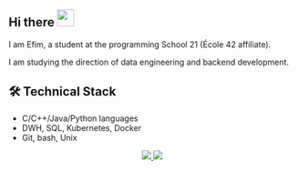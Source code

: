 ## Hi there <img src="https://raw.githubusercontent.com/MartinHeinz/MartinHeinz/master/wave.gif" width="30px">

I am Efim, a student at the programming School 21 (École 42 affiliate).

I am studying the direction of data engineering and backend development.

## 🛠 Technical Stack
*   C/C++/Java/Python languages
*   DWH, SQL, Kubernetes, Docker
*   Git, bash, Unix




<p align='center'>
<a href="https://t.me/efimfit">
       <img src="https://img.shields.io/badge/Telegram-2CA5E0?style=for-the-badge&logo=telegram&logoColor=white"/>
   </a>
<a href="https://www.instagram.com/o_efim">
       <img src="https://img.shields.io/badge/Instagram-E4405F?style=for-the-badge&logo=instagram&logoColor=white"/>
   </a>

      

